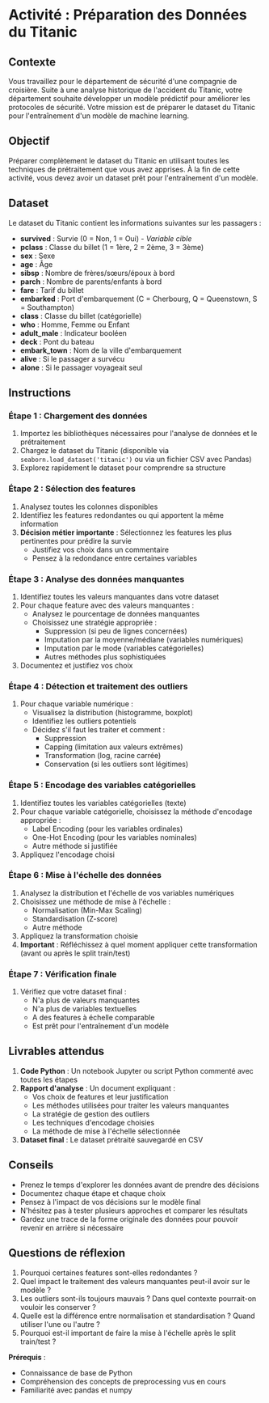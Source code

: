 # Activité : Préparation des Données du Titanic

## Contexte
Vous travaillez pour le département de sécurité d'une compagnie de croisière. Suite à une analyse historique de l'accident du Titanic, votre département souhaite développer un modèle prédictif pour améliorer les protocoles de sécurité. Votre mission est de préparer le dataset du Titanic pour l'entraînement d'un modèle de machine learning.

## Objectif
Préparer complètement le dataset du Titanic en utilisant toutes les techniques de prétraitement que vous avez apprises. À la fin de cette activité, vous devez avoir un dataset prêt pour l'entraînement d'un modèle.

## Dataset
Le dataset du Titanic contient les informations suivantes sur les passagers :
- **survived** : Survie (0 = Non, 1 = Oui) - *Variable cible*
- **pclass** : Classe du billet (1 = 1ère, 2 = 2ème, 3 = 3ème)
- **sex** : Sexe
- **age** : Âge
- **sibsp** : Nombre de frères/sœurs/époux à bord
- **parch** : Nombre de parents/enfants à bord
- **fare** : Tarif du billet
- **embarked** : Port d'embarquement (C = Cherbourg, Q = Queenstown, S = Southampton)
- **class** : Classe du billet (catégorielle)
- **who** : Homme, Femme ou Enfant
- **adult_male** : Indicateur booléen
- **deck** : Pont du bateau
- **embark_town** : Nom de la ville d'embarquement
- **alive** : Si le passager a survécu
- **alone** : Si le passager voyageait seul

## Instructions

### Étape 1 : Chargement des données
1. Importez les bibliothèques nécessaires pour l'analyse de données et le prétraitement
2. Chargez le dataset du Titanic (disponible via `seaborn.load_dataset('titanic')` ou via un fichier CSV avec Pandas)
3. Explorez rapidement le dataset pour comprendre sa structure

### Étape 2 : Sélection des features
1. Analysez toutes les colonnes disponibles
2. Identifiez les features redondantes ou qui apportent la même information
3. **Décision métier importante** : Sélectionnez les features les plus pertinentes pour prédire la survie
   - Justifiez vos choix dans un commentaire
   - Pensez à la redondance entre certaines variables

### Étape 3 : Analyse des données manquantes
1. Identifiez toutes les valeurs manquantes dans votre dataset
2. Pour chaque feature avec des valeurs manquantes :
   - Analysez le pourcentage de données manquantes
   - Choisissez une stratégie appropriée :
     - Suppression (si peu de lignes concernées)
     - Imputation par la moyenne/médiane (variables numériques)
     - Imputation par le mode (variables catégorielles)
     - Autres méthodes plus sophistiquées
3. Documentez et justifiez vos choix

### Étape 4 : Détection et traitement des outliers
1. Pour chaque variable numérique :
   - Visualisez la distribution (histogramme, boxplot)
   - Identifiez les outliers potentiels
   - Décidez s'il faut les traiter et comment :
     - Suppression
     - Capping (limitation aux valeurs extrêmes)
     - Transformation (log, racine carrée)
     - Conservation (si les outliers sont légitimes)

### Étape 5 : Encodage des variables catégorielles
1. Identifiez toutes les variables catégorielles (texte)
2. Pour chaque variable catégorielle, choisissez la méthode d'encodage appropriée :
   - Label Encoding (pour les variables ordinales)
   - One-Hot Encoding (pour les variables nominales)
   - Autre méthode si justifiée
3. Appliquez l'encodage choisi

### Étape 6 : Mise à l'échelle des données
1. Analysez la distribution et l'échelle de vos variables numériques
2. Choisissez une méthode de mise à l'échelle :
   - Normalisation (Min-Max Scaling)
   - Standardisation (Z-score)
   - Autre méthode
3. Appliquez la transformation choisie
4. **Important** : Réfléchissez à quel moment appliquer cette transformation (avant ou après le split train/test)

### Étape 7 : Vérification finale
1. Vérifiez que votre dataset final :
   - N'a plus de valeurs manquantes
   - N'a plus de variables textuelles
   - A des features à échelle comparable
   - Est prêt pour l'entraînement d'un modèle

## Livrables attendus

1. **Code Python** : Un notebook Jupyter ou script Python commenté avec toutes les étapes
2. **Rapport d'analyse** : Un document expliquant :
   - Vos choix de features et leur justification
   - Les méthodes utilisées pour traiter les valeurs manquantes
   - La stratégie de gestion des outliers
   - Les techniques d'encodage choisies
   - La méthode de mise à l'échelle sélectionnée
3. **Dataset final** : Le dataset prétraité sauvegardé en CSV


## Conseils

- Prenez le temps d'explorer les données avant de prendre des décisions
- Documentez chaque étape et chaque choix
- Pensez à l'impact de vos décisions sur le modèle final
- N'hésitez pas à tester plusieurs approches et comparer les résultats
- Gardez une trace de la forme originale des données pour pouvoir revenir en arrière si nécessaire

## Questions de réflexion

1. Pourquoi certaines features sont-elles redondantes ?
2. Quel impact le traitement des valeurs manquantes peut-il avoir sur le modèle ?
3. Les outliers sont-ils toujours mauvais ? Dans quel contexte pourrait-on vouloir les conserver ?
4. Quelle est la différence entre normalisation et standardisation ? Quand utiliser l'une ou l'autre ?
5. Pourquoi est-il important de faire la mise à l'échelle après le split train/test ?



**Prérequis** : 
- Connaissance de base de Python
- Compréhension des concepts de preprocessing vus en cours
- Familiarité avec pandas et numpy